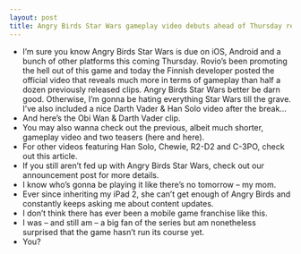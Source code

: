```yaml
---
layout: post
title: Angry Birds Star Wars gameplay video debuts ahead of Thursday release
---
```

* I’m sure you know Angry Birds Star Wars is due on iOS, Android and a bunch of other platforms this coming Thursday. Rovio’s been promoting the hell out of this game and today the Finnish developer posted the official video that reveals much more in terms of gameplay than half a dozen previously released clips. Angry Birds Star Wars better be darn good. Otherwise, I’m gonna be hating everything Star Wars till the grave. I’ve also included a nice Darth Vader & Han Solo video after the break…
* And here’s the Obi Wan & Darth Vader clip.
* You may also wanna check out the previous, albeit much shorter, gameplay video and two teasers (here and here).
* For other videos featuring Han Solo, Chewie, R2-D2 and C-3PO, check out this article.
* If you still aren’t fed up with Angry Birds Star Wars, check out our announcement post for more details.
* I know who’s gonna be playing it like there’s no tomorrow – my mom.
* Ever since inheriting my iPad 2, she can’t get enough of Angry Birds and constantly keeps asking me about content updates.
* I don’t think there has ever been a mobile game franchise like this.
* I was – and still am – a big fan of the series but am nonetheless surprised that the game hasn’t run its course yet.
* You?

